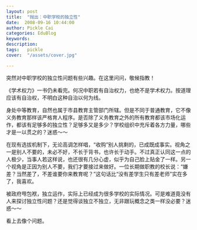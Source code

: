```yaml
---
layout: post  
title:  "抛出：中职学校的独立性"
date:  2008-09-16 10:44:00
author: Pickle Cai  
categories: EduBlog  
keywords: 
description:   
tags:	pickle   
cover:  "/assets/cover.jpg"  

---
```


突然对中职学校的独立性问题有些兴趣。在这里问问，敬候指教！



《学术权力》一书仍未看完。何况中职若有自治权力，也绝不是学术权力。按道理应该有自治权，不明白这种自治以何为线。



身处中等教育，自然也属于市县教育主管部门所辖。但是不同于普通教育，它不像义务教育那样该严格育人程序。是否除了义务教育之外的所有教育都该市场化运作，都该有足够多的独立性？足够多又是多少？学校组织中充斥着各方力量，哪些才是一以贯之的？迷惑～～



在现有选拔机制下，无论高调怎样唱，“收购”别人挑剩的，已成既成事实。视角之一是别人不要的，未必不好，不长于背书，也许长于动手。不过真正认同这一点的人极少，当事人若这样说，也还很有几分心虚，似乎为自己脸上贴金了一样。另一个视角是正因为别人不要，我们才要接过来做好。一位长期做职教的校长说：“嫌差？当然差了，不差谁要你来教育呢？”这句话比“没有差学生只有差老师”实在多了，我喜欢。



被政府甩包袱，独立运作，实际上已经成为很多学校的实际情况。可是难道竟没有人来探讨独立性问题？还是觉得谈独立不独立，无非跟玩概念之类一样没必要？迷惑～～



看上去像个问题。



		    
